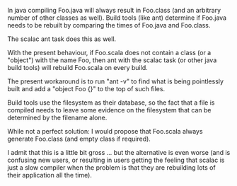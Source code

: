 In java compiling Foo.java will always result in Foo.class (and an
arbitrary number of other classes as well).  Build tools
(like ant) determine if Foo.java needs to be rebuilt by comparing
the times of Foo.java and Foo.class.

The scalac ant task does this as well.

With the present behaviour, if Foo.scala does not contain
a class (or a "object") with the name Foo, then ant with
the scalac task (or other java build tools) will rebuild 
Foo.scala on every build.

The present workaround is to run "ant -v" to find what is
being pointlessly built and add a "object Foo {}" to the
top of such files.

Build tools use the filesystem as their database, so the fact
that a file is compiled needs to leave some evidence on the
filesystem that can be determined by the filename alone.

While not a perfect solution: I would propose that Foo.scala
always generate Foo.class (and empty class if required).

I admit that this is a little bit gross ... but the alternative
is even worse (and is confusing new users, or resulting in users
getting the feeling that scalac is just a slow compiler when
the problem is that they are rebuilding lots of their application
all the time).

